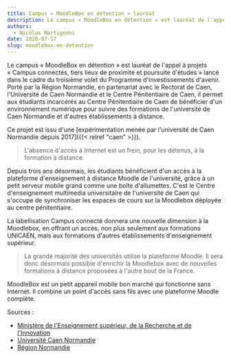 ```yaml
---
title: Campus « MoodleBox en détention » lauréat
description: Le campus « MoodleBox en détention » est lauréat de l'appel à projets « Campus connectés, tiers lieux de proximité et poursuite d'études ».
authors:
  - Nicolas Martignoni
date: 2020-07-17
slug: moodlebox-en-detention
---
```

Le campus « MoodleBox en détention » est lauréat de l'appel à projets « Campus connectés, tiers lieux de proximité et poursuite d'études » lancé dans le cadre du troisième volet du Programme d'investissements d'avenir. Porté par la Région Normandie, en partenariat avec le Rectorat de Caen, l'Université de Caen Normandie et le Centre Pénitentiaire de Caen, il permet aux étudiants incarcérés au Centre Pénitentiaire de Caen de bénéficier d'un environnement numérique pour suivre des formations de l'université de Caen Normandie et d'autres établissements à distance.

Ce projet est issu d'une [expérimentation menée par l'université de Caen Normandie depuis 2017]({{< relref "caen" >}}).

> L'absence d'accès à Internet est un frein, pour les détenus, à la formation à distance.

Depuis trois ans désormais, les étudiants bénéficient d'un accès à la plateforme d'enseignement à distance Moodle de l'université, grâce à un petit serveur mobile grand comme une boîte d'allumettes. C'est le Centre d'enseignement multimedia universitaire de l'université de Caen qui s'occupe de synchroniser les espaces de cours sur la Moodlebox déployée au centre pénitentiaire.

La labellisation Campus connecté donnera une nouvelle dimension à la Moodlebox, en offrant un accès, non plus seulement aux formations UNICAEN, mais aux formations d'autres établissements d'enseignement supérieur.

> La grande majorité des universités utilise la plateforme Moodle. Il sera donc désormais possible d'enrichir la Moodlebox avec de nouvelles formations à distance proposées à l'autre bout de la France.

MoodleBox est un petit appareil mobile bon marché qui fonctionne sans Internet. Il combine un point d'accès sans fils avec une plateforme Moodle complète.

Sources :
- [Ministère de l'Enseignement supérieur, de la Recherche et de l'Innovation](https://www.enseignementsup-recherche.gouv.fr/cid153057/www.enseignementsup-recherche.gouv.fr/cid153057/ameliorer-la-formation-et-l-orientation-des-jeunes-et-favoriser-l-enseignement-superieur-de-proximite.html)
- [Université Caen Normandie](http://www.unicaen.fr/actualites/innovation-pedagogique/des-campus-connectes-a-l-universite-de-caen-normandie-1029389.kjsp)
- [Région Normandie](https://www.normandie.fr/les-campus-normands)

